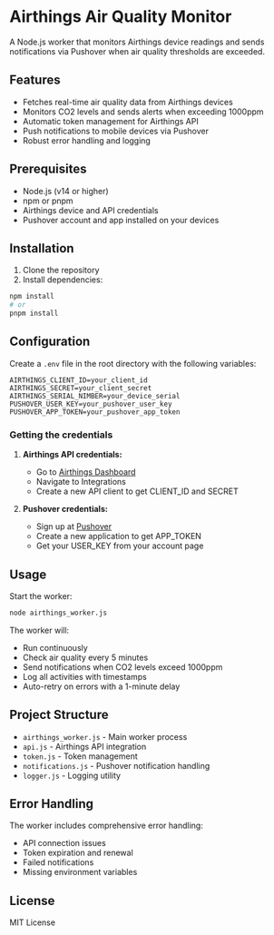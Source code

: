# Airthings Air Quality Monitor

A Node.js worker that monitors Airthings device readings and sends notifications via Pushover when air quality thresholds are exceeded.

## Features

- Fetches real-time air quality data from Airthings devices
- Monitors CO2 levels and sends alerts when exceeding 1000ppm
- Automatic token management for Airthings API
- Push notifications to mobile devices via Pushover
- Robust error handling and logging

## Prerequisites

- Node.js (v14 or higher)
- npm or pnpm
- Airthings device and API credentials
- Pushover account and app installed on your devices

## Installation

1. Clone the repository
2. Install dependencies:
```bash
npm install
# or
pnpm install
```

## Configuration

Create a `.env` file in the root directory with the following variables:

```env
AIRTHINGS_CLIENT_ID=your_client_id
AIRTHINGS_SECRET=your_client_secret
AIRTHINGS_SERIAL_NIMBER=your_device_serial
PUSHOVER_USER_KEY=your_pushover_user_key
PUSHOVER_APP_TOKEN=your_pushover_app_token
```

### Getting the credentials

1. **Airthings API credentials:**
   - Go to [Airthings Dashboard](https://dashboard.airthings.com)
   - Navigate to Integrations
   - Create a new API client to get CLIENT_ID and SECRET

2. **Pushover credentials:**
   - Sign up at [Pushover](https://pushover.net/)
   - Create a new application to get APP_TOKEN
   - Get your USER_KEY from your account page

## Usage

Start the worker:

```bash
node airthings_worker.js
```

The worker will:
- Run continuously
- Check air quality every 5 minutes
- Send notifications when CO2 levels exceed 1000ppm
- Log all activities with timestamps
- Auto-retry on errors with a 1-minute delay

## Project Structure

- `airthings_worker.js` - Main worker process
- `api.js` - Airthings API integration
- `token.js` - Token management
- `notifications.js` - Pushover notification handling
- `logger.js` - Logging utility

## Error Handling

The worker includes comprehensive error handling:
- API connection issues
- Token expiration and renewal
- Failed notifications
- Missing environment variables

## License

MIT License
